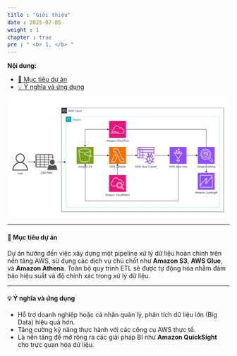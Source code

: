 ```yaml
---
title : "Giới thiệu"
date : 2025-07-05
weight : 1
chapter : true
pre : " <b> 1. </b> "
---
```


**Nội dung:**
- [📌 Mục tiêu dự án](#-mục-tiêu-dự-án)
- [💡 Ý nghĩa và ứng dụng](#-ý-nghĩa-và-ứng-dụng)

![Pipeline Architecture](/images/00/0001.png?featherlight=false&width=90pc)

---

#### 📌 Mục tiêu dự án

Dự án hướng đến việc xây dựng một pipeline xử lý dữ liệu hoàn chỉnh trên nền tảng AWS, sử dụng các dịch vụ chủ chốt như **Amazon S3**, **AWS Glue**, và **Amazon Athena**. Toàn bộ quy trình ETL sẽ được tự động hóa nhằm đảm bảo hiệu suất và độ chính xác trong xử lý dữ liệu.

---

#### 💡 Ý nghĩa và ứng dụng

- Hỗ trợ doanh nghiệp hoặc cá nhân quản lý, phân tích dữ liệu lớn (Big Data) hiệu quả hơn.
- Tăng cường kỹ năng thực hành với các công cụ AWS thực tế.
- Là nền tảng để mở rộng ra các giải pháp BI như **Amazon QuickSight** cho trực quan hóa dữ liệu.

